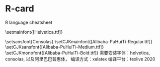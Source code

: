 # R-card
R language cheatsheet

\setmainfont{[Helvetica.ttf]}

\setsansfont{Consolas}
\setCJKmainfont{[Alibaba-PuHuiTi-Regular.ttf]}
\setCJKsansfont{[Alibaba-PuHuiTi-Medium.ttf]}
\setCJKmonofont{[Alibaba-PuHuiTi-Bold.ttf]}
需要安装字体：helvetica, consolas, 以及阿里巴巴普惠体，
编译方式：xelatex
编译平台：texlive 2020
